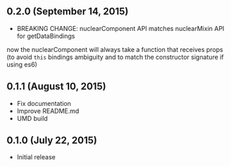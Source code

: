 ## 0.2.0 (September 14, 2015)

 - BREAKING CHANGE: nuclearComponent API matches nuclearMixin API for getDataBindings

 now the nuclearComponent will always take a function that receives props (to avoid `this` bindings ambiguity and to match the constructor signature if using es6)

## 0.1.1 (August 10, 2015)

 - Fix documentation
 - Improve README.md
 - UMD build


## 0.1.0 (July 22, 2015)

 - Initial release
